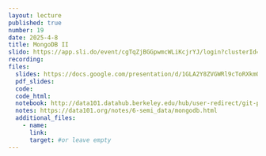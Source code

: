 ```yaml
---
layout: lecture
published: true
number: 19
date: 2025-4-8
title: MongoDB II
slido: https://app.sli.do/event/cgTqZjBGGpwmcWLiKcjrYJ/login?clusterId=eu1&redirect_url=https%3A%2F%2Fapp.sli.do%2Fevent%2FcgTqZjBGGpwmcWLiKcjrYJ
recording: 
files:
  slides: https://docs.google.com/presentation/d/1GLA2Y8ZVGWRl9cToRXkmO-TWTZrlWG8gEj6fbu8rekU/edit?usp=sharing
  pdf_slides:
  code:
  code_html:
  notebook: http://data101.datahub.berkeley.edu/hub/user-redirect/git-pull?repo=https%3A%2F%2Fgithub.com%2Fcal-data-eng%2Fsp25-materials&branch=main&urlpath=lab%2Ftree%2Fsp25-materials%2Flec%2Flec18%2Flec18.ipynb
  notes: https://data101.org/notes/6-semi_data/mongodb.html
  additional_files:
    - name:
      link:
      target: #or leave empty
---
```

